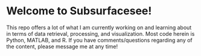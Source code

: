 # Welcome to Subsurfacesee!

This repo offers a lot of what I am currently working on and learning 
about in terms of data retrieval, processing, and visualization. Most
code herein is Python, MATLAB, and R. If you have comments/questions
regarding any of the content, please message me at any time!
